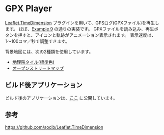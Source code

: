 # GPX Player

[Leaflet.TimeDimension](https://github.com/socib/Leaflet.TimeDimension) プラグインを用いて、GPSログ(GPXファイル)を再生します。
ほぼ、[Example 9](https://github.com/socib/Leaflet.TimeDimension/blob/master/examples/js/example9.js) の通りの実装です。
GPXファイルを読み込み、再生ボタンを押すと、アイコンと軌跡がアニメーション表示されます。
表示速度は、1〜100コマ／秒で調整できます。

背景地図には、次の2種類を使用しています。

* [地理院タイル(標準色)](https://maps.gsi.go.jp/development/ichiran.html)
* [オープンストリートマップ](https://www.openstreetmap.org/copyright)

## ビルド後アプリケーション

ビルド後のアプリケーションは、[ここ](https://kisuke007.github.io/gpx/) に公開しています。

## 参考

https://github.com/socib/Leaflet.TimeDimension

